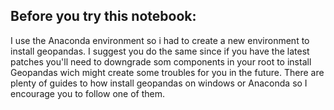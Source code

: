 ## Before you try this notebook:

I use the Anaconda environment so i had to create a new environment to install geopandas. I suggest you do the same since if you have the latest patches you'll need to downgrade som components in your root to install Geopandas wich might create some troubles for you in the future. There are plenty of guides to how install geopandas on windows or Anaconda so I encourage you to follow one of them.